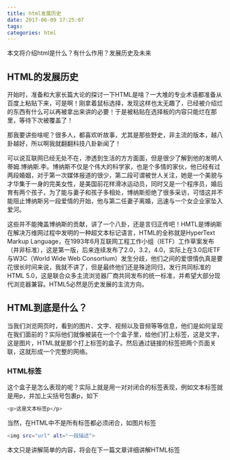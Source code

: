```yaml
---
title: html发展历史
date: 2017-06-09 17:25:07
tags:
categories: html
---
```


本文将介绍html是什么？有什么作用？发展历史及未来

<!--more-->

## HTML的发展历史

开始时，准备和大家长篇大论的探讨一下HTML是啥？一大堆的专业术语都准备从百度上粘贴下来，可是啊！刚拿着鼠标选择，发现这样也太无趣了，已经被介绍烂的东西有什么可以再被拿出来讲的必要！于是被粘贴在选择板的内容只能烂在那里，等待下次被覆盖了！

那我要讲些啥呢？很多人，都喜欢听故事，尤其是那些野史，非主流的版本，越八卦越好，所以啊我就翻翻科技八卦新闻了！

可以说互联网已经无处不在，渗透到生活的方方面面，但是很少了解到他的发明人蒂姆.博纳斯.李。博纳斯不仅是个伟大的科学家，也是个多情的家伙，他已经有过两段婚姻，对于第一次媒体报道的很少，第二段可谓被世人关注，她是一个美貌与才华集于一身的完美女性，是美国前花样滑冰运动员，同时又是一个程序员，婚后育有两个孩子，为了能与妻子和孩子多相处，博纳斯拒绝了很多采访，可惜这并不能阻止博纳斯另一段爱情的开始，他与第二任妻子离婚，迅速与一个女企业家坠入爱河。

这些并不能掩盖博纳斯的贡献，讲了一个八卦，还是言归正传吧！HMTL是博纳斯在解决万维网过程中发明的一种超文本标记语言，HTML的全称就是HyperText Markup Language，在1993年6月互联网工程工作小组（IETF）工作草案发布（并非标准），这是第一版，后来连续发布了2.0，3.2，4.0，实际上在3.0后IETF与W3C（World Wide Web Consortium）发生分歧，他们之间的爱恨情仇真是要花很长时间来说，我就不讲了，但是最终他们还是殊途同归，发行共同标准的HTML 5.0，这是联合众多主流浏览器厂商共同发布的统一标准，并希望大部分现代浏览器兼容。HTML5必然是历史发展的主流方向。

## HTML到底是什么？

当我们浏览网页时，看到的图片、文字、视频以及音频等等信息，他们是如何呈现在我们面前的？实际他们就像被装在一个个盒子里，给他们打上标签，这是文字，这是图片，HTML就是那个打上标签的盒子。然后通过链接的标签把两个页面关联，这就形成一个完整的网络。

### HTML标签

这个盒子是怎么表现的呢？实际上就是用一对对闭合的标签表现，例如文本标签就是用p，并加上尖括号包裹p，如下

``` bash
<p>这是文本标签p</p>
```

当然，在HTML中不是所有标签都必须闭合，如图片标签

``` bash
<img src="url" alt="一段描述">
```

本文只是讲解简单的内容，将会在下一篇文章详细讲解HTML标签
